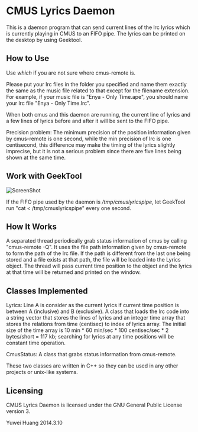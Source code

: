 CMUS Lyrics Daemon
==================

This is a daemon program that can send current lines of the lrc lyrics which
is currently playing in CMUS to an FIFO pipe. The lyrics can be printed on 
the desktop by using Geektool.

How to Use
----------

Use *which* if you are not sure where cmus-remote is.

Please put your lrc files in the folder you specified and name them exactly 
the same as the music file related to that except for the filename extension.
For example, if your music file is "Enya - Only Time.ape", you should name 
your lrc file "Enya - Only Time.lrc".

When both cmus and this daemon are running, the current line of lyrics and a 
few lines of lyrics before and after it will be sent to the FIFO pipe.

Precision problem: 
The minimum precision of the position information given by cmus-remote is one
second, while the min precision of lrc is one centisecond, this difference 
may make the timing of the lyrics slightly imprecise, but it is not a serious
problem since there are five lines being shown at the same time.

Work with GeekTool
------------------

![ScreenShot](https://raw.github.com/equinox1993/CmusLyricsDaemon/master/screenshot.png)

If the FIFO pipe used by the daemon is */tmp/cmuslyricspipe*, let GeekTool 
run "cat < /tmp/cmuslyricspipe" every one second.

How It Works
------------

A separated thread periodically grab status information of cmus by calling 
"cmus-remote -Q". It uses the file path information given by cmus-remote to 
form the path of the lrc file. If the path is different from the last one 
being stored and a file exists at that path, the file will be loaded into the 
Lyrics object. The thread will pass current time position to the object and 
the lyrics at that time will be returned and printed on the window.

Classes Implemented
-------------------

Lyrics:
Line A is consider as the current lyrics if current time position is between 
A (inclusive) and B (exclusive).
A class that loads the lrc code into a string vector that stores the lines of 
lyrics and an integer time array that stores the relations from time 
(centisec) to index of lyrics array. The initial size of the time array is 
10 min * 60 min/sec * 100 centisec/sec * 2 bytes/short = 117 kb; searching for 
lyrics at any time positions will be constant time operation.

CmusStatus:
A class that grabs status information from cmus-remote.

These two classes are written in C++ so they can be used in any other projects
or unix-like systems.

Licensing
---------

CMUS Lyrics Daemon is licensed under the GNU General Public License version 3.

Yuwei Huang
2014.3.10
